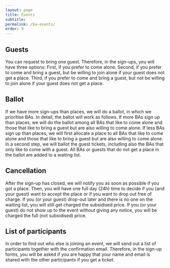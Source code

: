 ```yaml
---
layout: page
title: Events
subtitle:
permalink: /ba-events/
order: 9
---
```


## Guests

You can request to bring one guest. Therefore, in the sign-ups, you will have three options: First, if you prefer to come alone. Second, if you prefer to come and bring a guest, but be willing to join alone if your guest does not get a place. Third, if you prefer to come and bring a guest, but not be willing to join alone if your guest does not get a place.

## Ballot

If we have more sign-ups than places, we will do a ballot, in which we prioritise BAs. In detail, the ballot will work as follows. If more BAs sign up than places, we will do the ballot among all BAs that like to come alone and those that like to bring a guest but are also willing to come alone. If less BAs sign up than places, we will first allocate a place to all BAs that like to come alone and those that like to bring a guest but are also willing to come alone. In a second step, we will ballot the guest tickets, including also the BAs that only like to come with a guest. All BAs or guests that do not get a place in the ballot are added to a waiting list.

## Cancellation

After the sign-up has closed, we will notify you as soon as possible if you got a place. Then, you will have one full day (24h) time to decide if you (and your guest) want to accept the place or if you want to drop out free of charge. If you (or your guest) drop-out later and there is no one on the waiting list, you will still get charged the subsidised price. If you (or your guest) do not show up to the event without giving any notice, you will be charged the full (not subsidised) price.

## List of participants

In order to find out who else is joining an event, we will send out a list of participants together with the confirmation email. Therefore, in the sign-up forms, you will be asked if you are happy that your name and email is shared with the other participants if you get a ticket.
